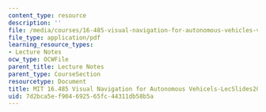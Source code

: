 ```yaml
---
content_type: resource
description: ''
file: /media/courses/16-485-visual-navigation-for-autonomous-vehicles-vnav-fall-2020/7d2bca5ef904692565fc44311db58b5a_MIT16_485F20_lec20.pdf
file_type: application/pdf
learning_resource_types:
- Lecture Notes
ocw_type: OCWFile
parent_title: Lecture Notes
parent_type: CourseSection
resourcetype: Document
title: MIT 16.485 Visual Navigation for Autonomous Vehicels-LecSlides20
uid: 7d2bca5e-f904-6925-65fc-44311db58b5a
---
```

